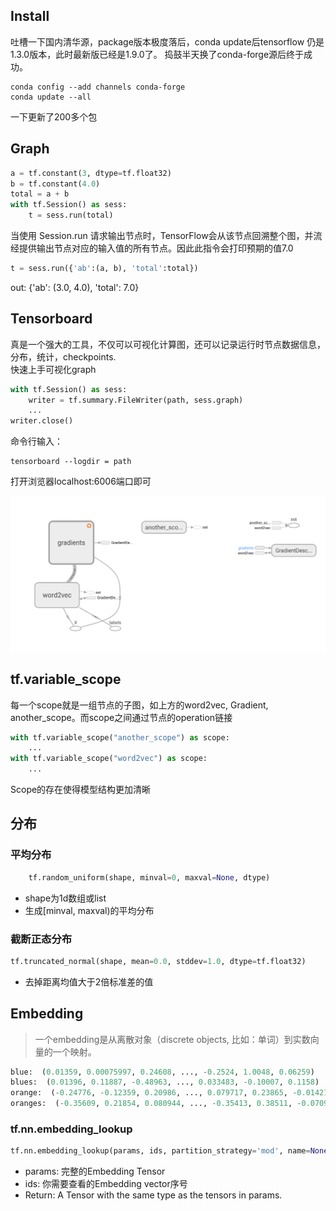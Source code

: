 ## Install
吐槽一下国内清华源，package版本极度落后，conda update后tensorflow 仍是1.3.0版本，此时最新版已经是1.9.0了。
捣鼓半天换了conda-forge源后终于成功。
```shell
conda config --add channels conda-forge
conda update --all
```
一下更新了200多个包

## Graph
```python
a = tf.constant(3, dtype=tf.float32)
b = tf.constant(4.0)
total = a + b
with tf.Session() as sess:
    t = sess.run(total)
```
当使用 Session.run 请求输出节点时，TensorFlow会从该节点回溯整个图，并流经提供输出节点对应的输入值的所有节点。因此此指令会打印预期的值7.0

```python
t = sess.run({'ab':(a, b), 'total':total})
```
out: {'ab': (3.0, 4.0), 'total': 7.0}


## Tensorboard
真是一个强大的工具，不仅可以可视化计算图，还可以记录运行时节点数据信息，分布，统计，checkpoints.  
快速上手可视化graph
```python
with tf.Session() as sess:
    writer = tf.summary.FileWriter(path, sess.graph)
    ...
writer.close()
```
命令行输入：
```shell
tensorboard --logdir = path
```
打开浏览器localhost:6006端口即可

![](figures/tensorboard.png)

## tf.variable_scope
每一个scope就是一组节点的子图，如上方的word2vec, Gradient, another_scope。而scope之间通过节点的operation链接
```python
with tf.variable_scope("another_scope") as scope:
    ...
with tf.variable_scope("word2vec") as scope:
    ...
```
Scope的存在使得模型结构更加清晰

## 分布  
### 平均分布
```python
    tf.random_uniform(shape, minval=0, maxval=None, dtype) 
```
- shape为1d数组或list
- 生成[minval, maxval)的平均分布 

### 截断正态分布
```python
tf.truncated_normal(shape, mean=0.0, stddev=1.0, dtype=tf.float32)
```
- 去掉距离均值大于2倍标准差的值

## Embedding
>一个embedding是从离散对象（discrete objects, 比如：单词）到实数向量的一个映射。 
```python 
blue:  (0.01359, 0.00075997, 0.24608, ..., -0.2524, 1.0048, 0.06259)
blues:  (0.01396, 0.11887, -0.48963, ..., 0.033483, -0.10007, 0.1158)
orange:  (-0.24776, -0.12359, 0.20986, ..., 0.079717, 0.23865, -0.014213)
oranges:  (-0.35609, 0.21854, 0.080944, ..., -0.35413, 0.38511, -0.070976)
```
### tf.nn.embedding_lookup
```python
tf.nn.embedding_lookup(params, ids, partition_strategy='mod', name=None, validate_indices=True, max_norm=None)
```
- params: 完整的Embedding Tensor
- ids: 你需要查看的Embedding vector序号
- Return: A Tensor with the same type as the tensors in params.  

